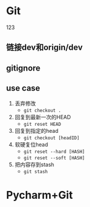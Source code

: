 # Git
123

## 链接dev和origin/dev


## gitignore

## use case

1. 丢弃修改
   - `git checkout .`
2. 回复到最新一次的HEAD
   - `git reset HEAD`
3. 回复到指定的head
   - `git checkout [headID]`
4. 软硬复位head
   - `git reset --hard [HASH] `
   - `git reset --soft [HASH] `
5. 把内容存到stash
   - `git stash `

# Pycharm+Git




